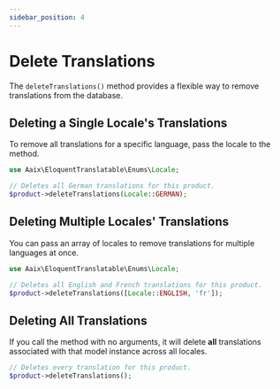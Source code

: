 ```yaml
---
sidebar_position: 4
---
```


# Delete Translations

The `deleteTranslations()` method provides a flexible way to remove translations from the database.

## Deleting a Single Locale's Translations

To remove all translations for a specific language, pass the locale to the method.

```php
use Aaix\EloquentTranslatable\Enums\Locale;

// Deletes all German translations for this product.
$product->deleteTranslations(Locale::GERMAN);
```

## Deleting Multiple Locales' Translations

You can pass an array of locales to remove translations for multiple languages at once.

```php
use Aaix\EloquentTranslatable\Enums\Locale;

// Deletes all English and French translations for this product.
$product->deleteTranslations([Locale::ENGLISH, 'fr']);
```

## Deleting All Translations

If you call the method with no arguments, it will delete **all** translations associated with that model instance across all locales.

```php
// Deletes every translation for this product.
$product->deleteTranslations();
```
